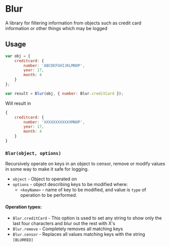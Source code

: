 # Blur
A library for filtering information from objects such as credit card information or other things which may be logged

## Usage


``` javascript
var obj = {
    creditcard: {
        number: 'ABCDEFGHIJKLMNOP',
        year: 17,
        month: 4
    }
};

var result = Blur(obj, { number: Blur.creditCard });
```


Will result in

``` javascript
{
    creditcard: {
        number: 'XXXXXXXXXXXXMNOP',
        year: 17,
        month: 4
    }
}
```


### `Blur(object, options)`

Recursively operate on keys in an object to censor, remove or modify values in
some way to make it safe for logging.

- `object` - Object to operated on
- `options` - object describing keys to be modified where:
    - `<keyName>` - name of key to be modified, and value is `type` of operation
    to be performed.

#### Operation types:

- `Blur.creditCard` - This option is used to set any string to show only the last four characters and blur out the rest with X's
- `Blur.remove` - Completely removes all matching keys
- `Blur.censor` - Replaces all values matching keys with the string `[BLURRED]`
